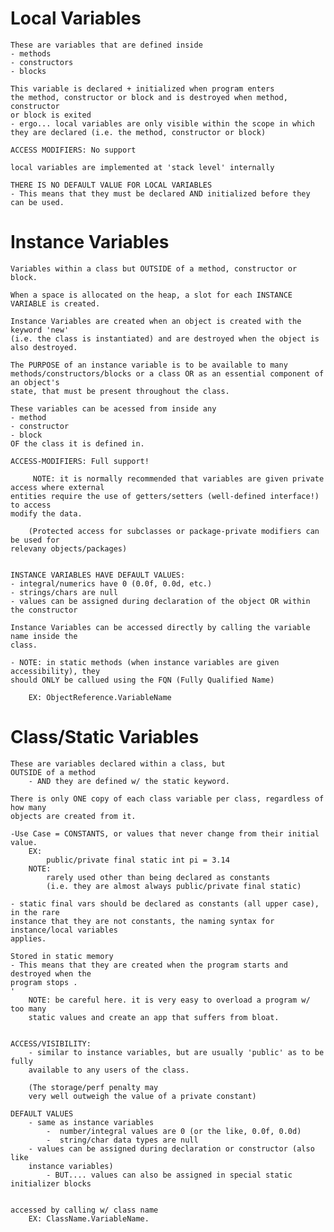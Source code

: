 # Local Variables

    These are variables that are defined inside
    - methods
    - constructors
    - blocks
    
    This variable is declared + initialized when program enters
    the method, constructor or block and is destroyed when method, constructor
    or block is exited
    - ergo... local variables are only visible within the scope in which 
    they are declared (i.e. the method, constructor or block) 
    
    ACCESS MODIFIERS: No support 
    
    local variables are implemented at 'stack level' internally
    
    THERE IS NO DEFAULT VALUE FOR LOCAL VARIABLES
    - This means that they must be declared AND initialized before they can be used. 
    
    
# Instance Variables

    Variables within a class but OUTSIDE of a method, constructor or block. 
    
    When a space is allocated on the heap, a slot for each INSTANCE VARIABLE is created.
    
    Instance Variables are created when an object is created with the keyword 'new'
    (i.e. the class is instantiated) and are destroyed when the object is also destroyed. 
    
    The PURPOSE of an instance variable is to be available to many 
    methods/constructors/blocks or a class OR as an essential component of an object's 
    state, that must be present throughout the class. 
    
    These variables can be acessed from inside any
    - method
    - constructor
    - block
    OF the class it is defined in.
    
    ACCESS-MODIFIERS: Full support! 
    
         NOTE: it is normally recommended that variables are given private access where external
    entities require the use of getters/setters (well-defined interface!) to access
    modify the data. 
        
        (Protected access for subclasses or package-private modifiers can be used for
    relevany objects/packages) 
    
    
    INSTANCE VARIABLES HAVE DEFAULT VALUES:
    - integral/numerics have 0 (0.0f, 0.0d, etc.) 
    - strings/chars are null
    - values can be assigned during declaration of the object OR within the constructor
    
    Instance Variables can be accessed directly by calling the variable name inside the
    class. 
    
    - NOTE: in static methods (when instance variables are given accessibility), they
    should ONLY be callued using the FQN (Fully Qualified Name) 
    
        EX: ObjectReference.VariableName
        
        
# Class/Static Variables

    These are variables declared within a class, but 
    OUTSIDE of a method 
        - AND they are defined w/ the static keyword. 
        
    There is only ONE copy of each class variable per class, regardless of how many 
    objects are created from it. 
    
    -Use Case = CONSTANTS, or values that never change from their initial value. 
        EX:
            public/private final static int pi = 3.14
        NOTE:
            rarely used other than being declared as constants
            (i.e. they are almost always public/private final static) 
    
    - static final vars should be declared as constants (all upper case), in the rare
    instance that they are not constants, the naming syntax for instance/local variables 
    applies. 
          
    Stored in static memory
    - This means that they are created when the program starts and destroyed when the 
    program stops .
    '
        NOTE: be careful here. it is very easy to overload a program w/ too many 
        static values and create an app that suffers from bloat. 
        
    
    ACCESS/VISIBILITY:
        - similar to instance variables, but are usually 'public' as to be fully 
        available to any users of the class. 
        
        (The storage/perf penalty may 
        very well outweigh the value of a private constant) 
        
    DEFAULT VALUES
        - same as instance variables
            -  number/integral values are 0 (or the like, 0.0f, 0.0d)
            -  string/char data types are null
        - values can be assigned during declaration or constructor (also like
        instance variables) 
            - BUT.... values can also be assigned in special static initializer blocks
            
    
    accessed by calling w/ class name 
        EX: ClassName.VariableName.
        
    
        

        
   